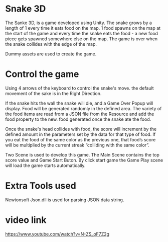 # Snake 3D
The Sanke 3D, is a game developed using Unity. The snake grows by a length of 1 every time it eats food on the map. 1 food spawns on the map at the start of the game and every time the snake eats the food - a new food piece gets spawned somewhere else on the map. The game is over when the snake collides with the edge of the map.

Dummy assets are used to create the game.

# Control the game
Using 4 arrows of the keyboard to control the snake's move. the default movement of the sake is in the Right Direction.

If the snake hits the wall the snake will die, and a Game Over Popup will display.
Food will be generated randomly in the defined area. The variety of the food items are read from a JSON file from the Resource and add the food property to the new. food generated once the snake ate the food. 

Once the snake's head collides with food, the score will increment by the defined amount in the parameters set by the data for that type of food. If you eat the food of the same color as the previous one, that food’s score will be multiplied by the current streak “colliding with the same color”.

Two Scene is used to develop this game. The Main Scene contains the top score value and Game Start Buton. By click start game the Game Play scene will load the game starts automatically.


# Extra Tools used
Newtonsoft Json.dll is used for parsing JSON data string.


# video link

https://www.youtube.com/watch?v=N-ZS_oF7Z2g
